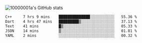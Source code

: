 ![10000001a's GitHub stats](https://github-readme-stats.vercel.app/api?username=10000001a&show_icons=true&theme=onedark&count_private=true)

<!-- [![Top Langs](https://github-readme-stats.vercel.app/api/top-langs/?username=10000001a&layout=compact&theme=onedark&langs_count=5)](https://github.com/anuraghazra/github-readme-stats) -->
<!--
**10000001a/10000001a** is a ✨ _special_ ✨ repository because its `README.md` (this file) appears on your GitHub profile.

Here are some ideas to get you started:

- 🔭 I’m currently working on ...
- 🌱 I’m currently learning ...
- 👯 I’m looking to collaborate on ...
- 🤔 I’m looking for help with ...
- 💬 Ask me about ...
- 📫 How to reach me: ...
- 😄 Pronouns: ...
- ⚡ Fun fact: ...
-->

<!--START_SECTION:waka-->

```txt
C++     7 hrs 9 mins    ██████████████░░░░░░░░░░░   55.36 %
Dart    4 hrs 47 mins   █████████▒░░░░░░░░░░░░░░░   37.13 %
Text    41 mins         █▒░░░░░░░░░░░░░░░░░░░░░░░   05.33 %
JSON    14 mins         ▒░░░░░░░░░░░░░░░░░░░░░░░░   01.81 %
YAML    2 mins          ░░░░░░░░░░░░░░░░░░░░░░░░░   00.32 %
```

<!--END_SECTION:waka-->
